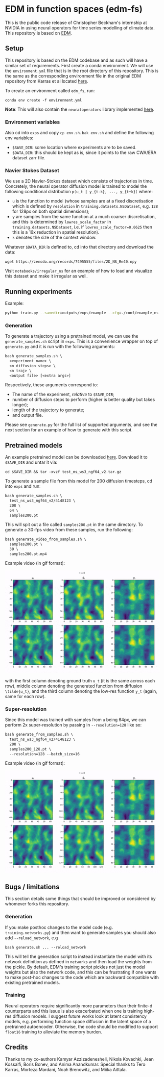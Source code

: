 # EDM in function spaces (edm-fs)

This is the public code release of Christopher Beckham's internship at NVIDIA in using neural operators for time series modelling of climate data. This repository is based on [EDM](https://github.com/NVlabs/edm/).

## Setup

This repository is based on the EDM codebase and as such will have a similar set of requirements. First create a conda environment. We will use the `environment.yml` file that is in the root directory of this repository. This is the same as the corresponding environment file in the original EDM repository from Karras et al located [here](https://github.com/NVlabs/edm).

To create an environment called `edm_fs`, run:

```
conda env create -f environment.yml
```

**Note**: This will also contain the `neuraloperators` library implemented [here](https://github.com/neuraloperator/neuraloperator).

### Environment variables

Also cd into `exps` and copy `cp env.sh.bak env.sh` and define the following env variables:

- `$SAVE_DIR`: some location where experiments are to be saved.
- `$DATA_DIR`: this should be kept as is, since it points to the raw CWA/ERA dataset zarr file.

### Navier Stokes Dataset

We use a 2D Navier-Stokes dataset which consists of trajectories in time. Concretely, the neural operator diffusion model is trained to model the following conditional distribution `p(u_t | y_{t-k}, ..., y_{t+k})` where:

- `u` is the function to model (whose samples are at a fixed discretisation which is defined by `resolution` in `training.datasets.NSDataset`, e.g. `128` for 128px on both spatial dimensions);
- `y` are samples from the same function at a much coarser discretisation, and this is determined by `lowres_scale_factor` in `training.datasets.NSDataset`, i.e. if `lowres_scale_factor=0.0625` then this is a 16x reduction in spatial resolution).
- `k` denotes the size of the context window.

Whatever `$DATA_DIR` is defined to, cd into that directory and download the data:

```
wget https://zenodo.org/records/7495555/files/2D_NS_Re40.npy
```

Visit `notebooks/irregular_ns` for an example of how to load and visualize this dataset and make it irregular as well.

## Running experiments

Example:

```bash
python train.py --savedir=outputs/exps/example --cfg=./conf/example_ns.json
```

### Generation

To generate a trajectory using a pretrained model, we can use the `generate_samples.sh` script in `exps`. This is a convenience wrapper on top of `generate.py` and it is run with the following arguments:

```
bash generate_samples.sh \
  <experiment name> \
  <n diffusion steps> \
  <n traj> \
  <output file> [<extra args>]
```

Respectively, these arguments correspond to:

- The name of the experiment, _relative_ to `$SAVE_DIR`;
- number of diffusion steps to perform (higher is better quality but takes longer);
- length of the trajectory to generate;
- and output file.

Please see `generate.py` for the full list of supported arguments, and see the next section for an example of how to generate with this script.

## Pretrained models

An example pretrained model can be downloaded [here](https://drive.google.com/file/d/1lpH6WVPqjZU1qNCH_2aWejU834mo6Urj/view?usp=drive_link). Download it to `$SAVE_DIR` and untar it via:

```
cd $SAVE_DIR && tar -xvzf test_ns_ws3_ngf64_v2.tar.gz
```

To generate a sample file from this model for 200 diffusion timesteps, cd into `exps` and run:

```
bash generate_samples.sh \
  test_ns_ws3_ngf64_v2/4148123 \
  200 \
  64 \
  samples200.pt
```

This will spit out a file called `samples200.pt` in the same directory. To generate a 30-fps video from these samples, run the following:

```
bash generate_video_from_samples.sh \
  samples200.pt \
  30 \
  samples200.pt.mp4
```

Example video (in gif format):

![generated viz](media/generated.gif)

with the first column denoting ground truth `u_t` (it is the same across each row), middle column denoting the generated function from diffusion `\tilde{u_t}`, and the third column denoting the low-res function `y_t` (again, same for each row).

### Super-resolution

Since this model was trained with samples from `u` being 64px, we can perform 2x super-resolution by passing in `--resolution=128` like so:

```
bash generate_from_samples.sh \
  test_ns_ws3_ngf64_v2/4148123 \
  200 \
  samples200_128.pt \
  --resolution=128 --batch_size=16
```

Example video (in gif format):

![generated viz](media/generated128.gif)

## Bugs / limitations

This section details some things that should be improved or considered by whomever forks this repository.

### Generation

If you make posthoc changes to the model code (e.g. `training.networks.py`) and then want to generate samples you should also add `--reload_network`, e.g

```
bash generate.sh ... --reload_network
```

This will tell the generation script to instead instantiate the model with its network definition as defined in `networks` and then load the weights from the pickle. By default, EDM's training script pickles not just the model weights but also the network code, and this can be frustrating if one wants to make post-hoc changes to the code which are backward compatible with existing pretrained models.

### Training

Neural operators require significantly more parameters than their finite-d counterparts and this issue is also exacerbated when one is training high-res diffusion models. I suggest future works look at latent consistency models, e.g. performing function space diffusion in the latent space of a pretrained autoencoder. Otherwise, the code should be modified to support `float16` training to alleviate the memory burden.

## Credits

Thanks to my co-authors Kamyar Azzizadenesheli, Nikola Kovachki, Jean Kossaifi, Boris Bonev, and Anima Anandkumar. Special thanks to Tero Karras, Morteza Mardani, Noah Brenowitz, and Miika Aittala.
